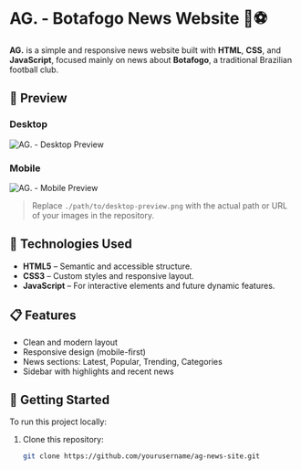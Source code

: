 # AG. - Botafogo News Website 📰⚽

**AG.** is a simple and responsive news website built with **HTML**, **CSS**, and **JavaScript**, focused mainly on news about **Botafogo**, a traditional Brazilian football club.

## 📸 Preview

### Desktop
![AG. - Desktop Preview](./path/to/desktop-preview.png)

### Mobile
![AG. - Mobile Preview](./path/to/mobile-preview.png)

> Replace `./path/to/desktop-preview.png` with the actual path or URL of your images in the repository.

## 🧰 Technologies Used

- **HTML5** – Semantic and accessible structure.
- **CSS3** – Custom styles and responsive layout.
- **JavaScript** – For interactive elements and future dynamic features.

## 📋 Features

- Clean and modern layout
- Responsive design (mobile-first)
- News sections: Latest, Popular, Trending, Categories
- Sidebar with highlights and recent news

## 🚀 Getting Started

To run this project locally:

1. Clone this repository:
   ```bash
   git clone https://github.com/yourusername/ag-news-site.git
